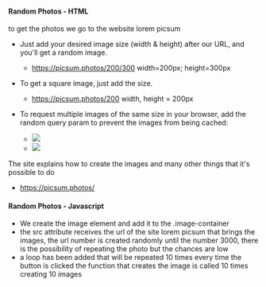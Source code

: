 #### Random Photos - HTML

to get the photos we go to the website lorem picsum
- Just add your desired image size (width & height) after our URL, and you'll get a random image.
    * https://picsum.photos/200/300 width=200px; height=300px

- To get a square image, just add the size.
    * https://picsum.photos/200  width, height = 200px

- To request multiple images of the same size in your browser, add the random query param to prevent the images from being cached:
    * <img src="https://picsum.photos/200/300?random=1">
    * <img src="https://picsum.photos/200/300?random=2">

The site explains how to create the images and many other things that it's possible to do
- https://picsum.photos/


#### Random Photos - Javascript

- We create the image element and add it to the .image-container
- the src attribute receives the url of the site lorem picsum that brings the images, the url number is created randomly until the number 3000, there is the possibility of repeating the photo but the chances are low
- a loop has been added that will be repeated 10 times every time the button is clicked the function that creates the image is called 10 times creating 10 images 

